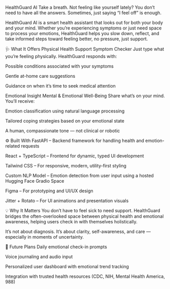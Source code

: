HealthGuard AI
Take a breath.
Not feeling like yourself lately?
You don’t need to have all the answers.
Sometimes, just saying “I feel off” is enough.

HealthGuard AI is a smart health assistant that looks out for both your body and your mind.
Whether you’re experiencing symptoms or just need space to process your emotions, HealthGuard helps you slow down, reflect, and take informed steps toward feeling better, no pressure, just support.

🩺 What It Offers
Physical Health Support
Symptom Checker
Just type what you’re feeling physically. HealthGuard responds with:

Possible conditions associated with your symptoms

Gentle at-home care suggestions

Guidance on when it’s time to seek medical attention

Emotional Insight
Mental & Emotional Well-Being
Share what’s on your mind. You’ll receive:

Emotion classification using natural language processing

Tailored coping strategies based on your emotional state

A human, compassionate tone — not clinical or robotic

⚙️ Built With
FastAPI – Backend framework for handling health and emotion-related requests

React + TypeScript – Frontend for dynamic, typed UI development

Tailwind CSS – For responsive, modern, utility-first styling

Custom NLP Model – Emotion detection from user input using a hosted Hugging Face Gradio Space

Figma – For prototyping and UI/UX design

Jitter + Rotato – For UI animations and presentation visuals

💡 Why It Matters
You don’t have to feel sick to need support.
HealthGuard bridges the often-overlooked space between physical health and emotional awareness, helping users check in with themselves holistically.

It’s not about diagnosis. It’s about clarity, self-awareness, and care — especially in moments of uncertainty.

📌 Future Plans
Daily emotional check-in prompts

Voice journaling and audio input

Personalized user dashboard with emotional trend tracking

Integration with trusted health resources (CDC, NIH, Mental Health America, 988)
